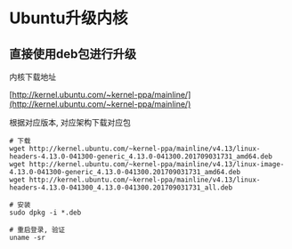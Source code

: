 # Ubuntu升级内核

## 直接使用deb包进行升级

内核下载地址

[http://kernel.ubuntu.com/~kernel-ppa/mainline/](http://kernel.ubuntu.com/~kernel-ppa/mainline/)

根据对应版本, 对应架构下载对应包

```shell
# 下载
wget http://kernel.ubuntu.com/~kernel-ppa/mainline/v4.13/linux-headers-4.13.0-041300-generic_4.13.0-041300.201709031731_amd64.deb
wget http://kernel.ubuntu.com/~kernel-ppa/mainline/v4.13/linux-image-4.13.0-041300-generic_4.13.0-041300.201709031731_amd64.deb
wget http://kernel.ubuntu.com/~kernel-ppa/mainline/v4.13/linux-headers-4.13.0-041300_4.13.0-041300.201709031731_all.deb

# 安装
sudo dpkg -i *.deb

# 重启登录, 验证
uname -sr
```
